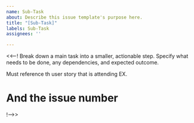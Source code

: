 ```yaml
---
name: Sub-Task
about: Describe this issue template's purpose here.
title: "[Sub-Task]"
labels: Sub-Task
assignees: ''

---
```


<<--!
Break down a main task into a smaller, actionable step. Specify what needs to be done, any dependencies, and expected outcome.

Must reference th user story that is attending
EX.
# **And the issue number**
!-->>
